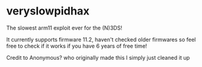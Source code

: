 # veryslowpidhax
The slowest arm11 exploit ever for the (N)3DS!

It currently supports firmware 11.2, haven't checked older firmwares so feel free to check if it works if you have 6 years of free time!

Credit to Anonymous? who originally made this I simply just cleaned it up
